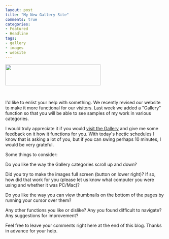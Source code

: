 ```yaml
---
layout: post
title: "My New Gallery Site"
comments: true
categories:
- Featured
- Headline
tags:
- gallery
- images
- website
---
```

<a href="http://blog.lesterpickerphoto.com/wp-content/uploads/2013/03/FineArtLogo.jpg"><img class="alignnone size-medium wp-image-2657" title="FineArtLogo" src="http://blog.lesterpickerphoto.com/wp-content/uploads/2013/03/FineArtLogo-300x66.jpg" alt="" width="300" height="66" /></a>

&nbsp;

I'd like to enlist your help with something. We recently revised our website to make it more functional for our visitors. Last week we added a "Gallery" function so that you will be able to see samples of my work in various categories.

I would truly appreciate it if you would <a href="http://www.lesterpickerphoto.com/gallery/">visit the Gallery</a> and give me some feedback on it how it functions for you. With today's hectic schedules I know that is asking a lot of you, but if you can swing perhaps 10 minutes, I would be very grateful.

Some things to consider:

Do you like the way the Gallery categories scroll up and down?

Did you try to make the images full screen (button on lower right)? If so, how did that work for you (please let us know what computer you were using and whether it was PC/Mac)?

Do you like the way you can view thumbnails on the bottom of the pages by running your cursor over them?

Any other functions you like or dislike? Any you found difficult to navigate? Any suggestions for improvement?

Feel free to leave your comments right here at the end of this blog. Thanks in advance for your help.

&nbsp;
